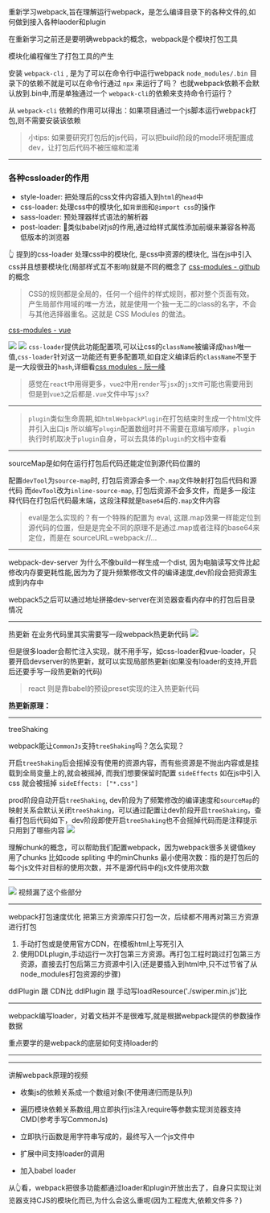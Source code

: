 重新学习webpack,旨在理解运行webpack，是怎么编译目录下的各种文件的,如何做到接入各种laoder和plugin

在重新学习之前还是要明确webpack的概念，webpack是个模块打包工具

模块化编程催生了打包工具的产生


安装 `webpack-cli` , 是为了可以在命令行中运行webpack
`node_modules/.bin` 目录下的依赖不就是可以在命令行通过 `npx` 来运行了吗？
也就webpack依赖不会默认放到.bin中,而是单独通过一个 `webpack-cli`的依赖来支持命令行运行？

从 `webpack-cli` 依赖的作用可以得出：如果项目通过一个js脚本运行webpack打包,则不需要安装该依赖

> 小tips: 如果要研究打包后的js代码，可以把build阶段的mode环境配置成dev，让打包后代码不被压缩和混淆

---

### 各种cssloader的作用
- style-loader: 把处理后的css文件内容插入到`html`的`head`中
- css-loader: 处理css中的模块化,如`背景图`和`@import css`的操作
- sass-loader: 预处理器样式语法的解析器
- post-loader: 类似babel对js的作用,通过给样式属性添加前缀来兼容各种高低版本的浏览器


👆 提到的css-loader 处理css中的模块化, 是css中资源的模块化, 当在js中引入css并且想要模块化(局部样式互不影响)就是不同的概念了
[css-modules - github](https://github.com/css-modules/css-modules)的概念
> CSS的规则都是全局的，任何一个组件的样式规则，都对整个页面有效。
> 产生局部作用域的唯一方法，就是使用一个独一无二的class的名字，不会与其他选择器重名。这就是 CSS Modules 的做法。

[css-modules - vue](https://vue-loader.vuejs.org/zh/guide/css-modules.html)

![](https://kingan-md-img.oss-cn-guangzhou.aliyuncs.com/blog/20220206220430.png)
![](https://kingan-md-img.oss-cn-guangzhou.aliyuncs.com/blog/20220206213958.png)
`css-loader`提供此功能配置项,可以让css的`className`被编译成`hash`唯一值,`css-loader`针对这一功能还有更多配置项,如自定义编译后的`className`不至于是一大段很丑的`hash`,详细看[css modules - 阮一峰](https://www.ruanyifeng.com/blog/2016/06/css_modules.html)

> 感觉在`react`中用得更多，`vue2`中用`render`写`jsx`的`js文件`可能也需要用到
> 但是到`vue3`之后都是`.vue`文件中写`jsx`?



---

> `plugin`类似生命周期,如`htmlWebpackPlugin`在打包结束时生成一个html文件并引入出口js
> 所以编写`plugin`配置数组时并不需要在意编写顺序，`plugin`执行时机取决于`plugin`自身，可以去具体的`plugin`的文档中查看


---

sourceMap是如何在运行打包后代码还能定位到源代码位置的

配置`devTool`为`source-map`时, 打包后资源会多一个`.map`文件映射打包后代码和源代码
而`devTool`改为`inline-source-map`, 打包后资源不会多文件，而是多一段注释代码在打包后代码最末端，这段注释就是`base64`后的`.map`文件内容

> eval是怎么实现的？有一个特殊的配置为 eval, 这跟.map效果一样能定位到源代码的位置，但是是完全不同的原理不是通过.map或者注释的base64来定位，而是在  sourceURL=webpack://...


---

webpack-dev-server 为什么不像build一样生成一个dist, 因为电脑读写文件比起修改内存要更耗性能,因为为了提升频繁修改文件的编译速度,dev阶段会把资源生成到内存中

webpack5之后可以通过地址拼接dev-server在浏览器查看内存中的打包后目录情况


---

热更新
在业务代码里其实需要写一段webpack热更新代码
![](https://kingan-md-img.oss-cn-guangzhou.aliyuncs.com/blog/20220206232544.png)

但是很多loader会帮忙注入实现，就不用手写，如css-loader和vue-loader，只要开启devserver的热更新，就可以实现局部热更新(如果没有loader的支持,开启后还要手写一段热更新的代码)

> react 则是靠babel的预设preset实现的注入热更新代码


**热更新原理：**


--- 
treeShaking

webpack能让`CommonJs`支持`treeShaking`吗？怎么实现？


开启`treeShaking`后会摇掉没有使用的资源内容，而有些资源是不抛出内容或是挂载到全局变量上的,就会被摇掉, 而我们想要保留时配置 `sideEffects`
如在js中引入css 就会被摇掉
`sideEffects: ["*.css"]`


prod阶段自动开启`treeShaking`, dev阶段为了频繁修改的编译速度和`sourceMap`的映射关系会默认关闭`treeShaking`，可以通过配置让dev阶段开启`treeShaking`，查看打包后代码如下，dev阶段即使开启`treeShaking`也不会摇掉代码而是注释提示只用到了哪些内容
![](https://kingan-md-img.oss-cn-guangzhou.aliyuncs.com/blog/20220206234433.png)

理解chunk的概念，可以帮助我们配置webpack，因为webpack很多关键值key用了chunks
比如code spliting 中的minChunks 最小使用次数：指的是打包后的每个js文件对目标的使用次数，并不是源代码中的js文件使用次数

---

![](https://kingan-md-img.oss-cn-guangzhou.aliyuncs.com/blog/20220207210553.png)
视频漏了这个些部分

---

webpack打包速度优化
把第三方资源库只打包一次，后续都不用再对第三方资源进行打包
1. 手动打包或是使用官方CDN，在模板html上写死引入
2. 使用DDLplugin,手动运行一次打包第三方资源。再打包工程时跳过打包第三方资源，直接去打包后第三方资源中引入(还是要插入到html中,只不过节省了从node_modules打包资源的步骤)


ddlPlugin 跟 CDN比
ddlPlugin 跟 手动写loadResource('./swiper.min.js')比

---

webpack编写loader，对着文档并不是很难写,就是根据webpack提供的参数操作数据

重点要学的是webpack的底层如何支持loader的

---





---



讲解webpack原理的视频
- 收集js的依赖关系成一个数组对象(不使用递归而是队列)
- 遍历模块依赖关系数组,用立即执行js注入require等参数实现浏览器支持CMD(参考手写CommonJs)
- 立即执行函数是用字符串写成的，最终写入一个js文件中

- 扩展中间支持loader的调用
- 加入babel loader



从👆看，webpack把很多功能都通过loader和plugin开放出去了，自身只实现让浏览器支持CJS的模块化而已,为什么会这么重呢(因为工程庞大,依赖文件多？)



